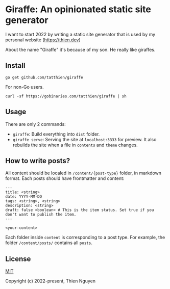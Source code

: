# Giraffe: An opinionated static site generator

I want to start 2022 by writing a static site generator that is used by my personal website (https://thien.dev)

About the name "Giraffe" it's because of my son. He really like giraffes.


## Install

```
go get github.com/tatthien/giraffe
```

For non-Go users.

```
curl -sf https://gobinaries.com/tatthien/giraffe | sh
```

## Usage

There are only 2 commands:

- `giraffe`: Build everything into `dist` folder.
- `giraffe serve`: Serving the site at `localhost:3333` for preview. It also rebuilds the site when a file in `contents` and `theme` changes.

## How to write posts?

All content should be localed in `/content/{post-type}` folder, in markdown format. Each posts should have frontmatter and content:

```
---
title: <string>
date: YYYY-MM-DD
tags: <string>, <string>
description: <string>
draft: false <boolean> # This is the item status. Set true if you don't want to publish the item.
---

<your-content>
```

Each folder inside `content` is corresponding to a post type. For example, the folder `/content/posts/` contains all `posts`.

## License

[MIT](https://opensource.org/licenses/MIT)

Copyright (c) 2022-present, Thien Nguyen
